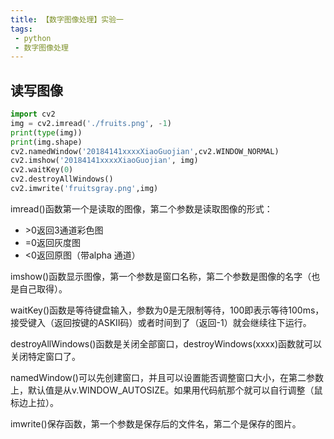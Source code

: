 ```yaml
---
title: 【数字图像处理】实验一
tags:
 - python
 - 数字图像处理
---
```


## 读写图像
```py
import cv2
img = cv2.imread('./fruits.png', -1)
print(type(img))
print(img.shape)
cv2.namedWindow('20184141xxxxXiaoGuojian',cv2.WINDOW_NORMAL)
cv2.imshow('20184141xxxxXiaoGuojian', img)
cv2.waitKey(0)
cv2.destroyAllWindows()
cv2.imwrite('fruitsgray.png',img)

```
imread()函数第一个是读取的图像，第二个参数是读取图像的形式：

 - \>0返回3通道彩色图
 - =0返回灰度图
 - <0返回原图（带alpha 通道）

imshow()函数显示图像，第一个参数是窗口名称，第二个参数是图像的名字（也是自己取得）。

waitKey()函数是等待键盘输入，参数为0是无限制等待，100即表示等待100ms，接受键入（返回按键的ASKII码）或者时间到了（返回-1）就会继续往下运行。

destroyAllWindows()函数是关闭全部窗口，destroyWindows(xxxx)函数就可以关闭特定窗口了。

namedWindow()可以先创建窗口，并且可以设置能否调整窗口大小，在第二参数上，默认值是从v.WINDOW_AUTOSIZE。如果用代码航那个就可以自行调整（鼠标边上拉）。

imwrite()保存函数，第一个参数是保存后的文件名，第二个是保存的图片。


